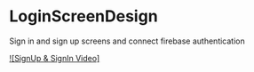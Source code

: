 # LoginScreenDesign

Sign in and sign up screens and connect firebase authentication

[![SignUp & SignIn Video]](https://www.youtube.com/watch?v=HDqjqIr5cFY "SignUp & SignIn")

